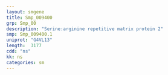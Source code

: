 ```yaml
---
layout: smgene
title: Smp_009400
grp: Smp_00
description: "Serine:arginine repetitive matrix protein 2"
smp: Smp_009400.1
uniprot: "G4VL13"
length:  3177
cdd: "ns"
kk: ns
categories: sm
---
```

